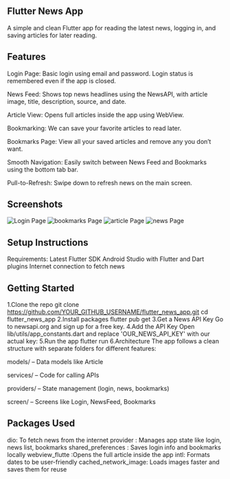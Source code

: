## Flutter News App
A simple and clean Flutter app for reading the latest news, logging in, and saving articles for later reading.

## Features
Login Page: Basic login using email and password. Login status is remembered even if the app is closed.

News Feed: Shows top news headlines using the NewsAPI, with article image, title, description, source, and date.

Article View: Opens full articles inside the app using WebView.

Bookmarking: We can save your favorite articles to read later.

Bookmarks Page: View all your saved articles and remove any you don’t want.

Smooth Navigation: Easily switch between News Feed and Bookmarks using the bottom tab bar.

Pull-to-Refresh: Swipe down to refresh news on the main screen.

## Screenshots

![Login Page](assets/images/login.png)
![bookmarks Page](assets/images/bookmarks.png)
![article Page](assets/images/article.png)
![news Page](assets/images/news.png)

## Setup Instructions
Requirements:
Latest Flutter SDK
 Android Studio with Flutter and Dart plugins
Internet connection to fetch news

## Getting Started
1.Clone the repo
git clone https://github.com/YOUR_GITHUB_USERNAME/flutter_news_app.git
cd flutter_news_app
2.Install packages
flutter pub get
3.Get a News API Key
Go to newsapi.org and sign up for a free key.
4.Add the API Key
Open lib/utils/app_constants.dart and replace 'OUR_NEWS_API_KEY' with our actual key:
5.Run the app
flutter run
6.Architecture
The app follows a clean structure with separate folders for different features:

models/ – Data models like Article

services/ – Code for calling APIs

providers/ – State management (login, news, bookmarks)

screen/ – Screens like Login, NewsFeed, Bookmarks

## Packages Used
dio: To fetch news from the internet
provider : Manages app state like login, news list, bookmarks
shared_preferences	: Saves login info and bookmarks locally
webview_flutte :Opens the full article inside the app
intl: Formats dates to be user-friendly
cached_network_image: Loads images faster and saves them for reuse





